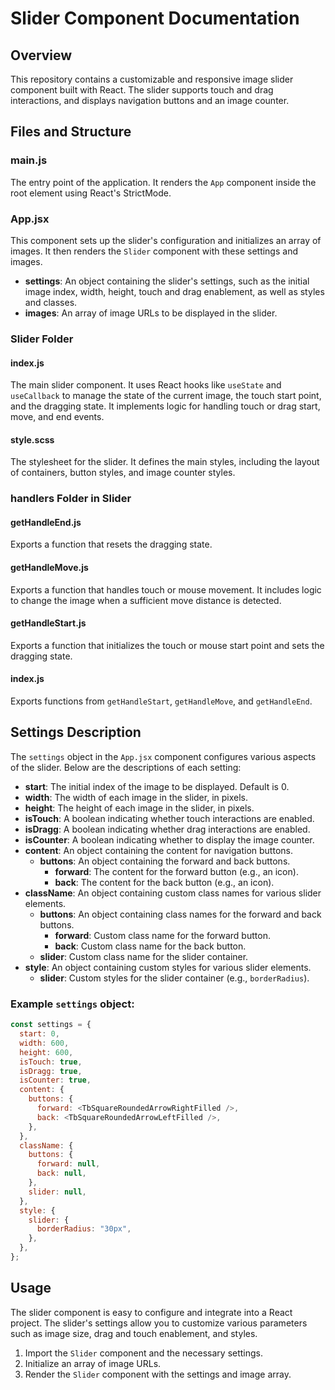 # Slider Component Documentation

## Overview

This repository contains a customizable and responsive image slider component built with React. The slider supports touch and drag interactions, and displays navigation buttons and an image counter.

## Files and Structure

### main.js

The entry point of the application. It renders the `App` component inside the root element using React's StrictMode.

### App.jsx

This component sets up the slider's configuration and initializes an array of images. It then renders the `Slider` component with these settings and images.

- **settings**: An object containing the slider's settings, such as the initial image index, width, height, touch and drag enablement, as well as styles and classes.
- **images**: An array of image URLs to be displayed in the slider.

### Slider Folder

#### index.js

The main slider component. It uses React hooks like `useState` and `useCallback` to manage the state of the current image, the touch start point, and the dragging state. It implements logic for handling touch or drag start, move, and end events.

#### style.scss

The stylesheet for the slider. It defines the main styles, including the layout of containers, button styles, and image counter styles.

### handlers Folder in Slider

#### getHandleEnd.js

Exports a function that resets the dragging state.

#### getHandleMove.js

Exports a function that handles touch or mouse movement. It includes logic to change the image when a sufficient move distance is detected.

#### getHandleStart.js

Exports a function that initializes the touch or mouse start point and sets the dragging state.

#### index.js

Exports functions from `getHandleStart`, `getHandleMove`, and `getHandleEnd`.

## Settings Description

The `settings` object in the `App.jsx` component configures various aspects of the slider. Below are the descriptions of each setting:

- **start**: The initial index of the image to be displayed. Default is 0.
- **width**: The width of each image in the slider, in pixels.
- **height**: The height of each image in the slider, in pixels.
- **isTouch**: A boolean indicating whether touch interactions are enabled.
- **isDragg**: A boolean indicating whether drag interactions are enabled.
- **isCounter**: A boolean indicating whether to display the image counter.
- **content**: An object containing the content for navigation buttons.
  - **buttons**: An object containing the forward and back buttons.
    - **forward**: The content for the forward button (e.g., an icon).
    - **back**: The content for the back button (e.g., an icon).
- **className**: An object containing custom class names for various slider elements.
  - **buttons**: An object containing class names for the forward and back buttons.
    - **forward**: Custom class name for the forward button.
    - **back**: Custom class name for the back button.
  - **slider**: Custom class name for the slider container.
- **style**: An object containing custom styles for various slider elements.
  - **slider**: Custom styles for the slider container (e.g., `borderRadius`).

### Example `settings` object:

```javascript
const settings = {
  start: 0,
  width: 600,
  height: 600,
  isTouch: true,
  isDragg: true,
  isCounter: true,
  content: {
    buttons: {
      forward: <TbSquareRoundedArrowRightFilled />,
      back: <TbSquareRoundedArrowLeftFilled />,
    },
  },
  className: {
    buttons: {
      forward: null,
      back: null,
    },
    slider: null,
  },
  style: {
    slider: {
      borderRadius: "30px",
    },
  },
};
```

## Usage

The slider component is easy to configure and integrate into a React project. The slider's settings allow you to customize various parameters such as image size, drag and touch enablement, and styles.

1. Import the `Slider` component and the necessary settings.
2. Initialize an array of image URLs.
3. Render the `Slider` component with the settings and image array.
